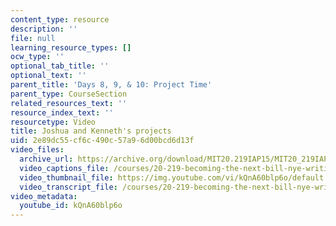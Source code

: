 ```yaml
---
content_type: resource
description: ''
file: null
learning_resource_types: []
ocw_type: ''
optional_tab_title: ''
optional_text: ''
parent_title: 'Days 8, 9, & 10: Project Time'
parent_type: CourseSection
related_resources_text: ''
resource_index_text: ''
resourcetype: Video
title: Joshua and Kenneth's projects
uid: 2e89dc55-cf6c-490c-57a9-6d00bcd6d13f
video_files:
  archive_url: https://archive.org/download/MIT20.219IAP15/MIT20_219IAP15_D10P2_300k.mp4
  video_captions_file: /courses/20-219-becoming-the-next-bill-nye-writing-and-hosting-the-educational-show-january-iap-2015/339d2bb71cd45d8da5a3e80238f58352_kQnA60blp6o.vtt
  video_thumbnail_file: https://img.youtube.com/vi/kQnA60blp6o/default.jpg
  video_transcript_file: /courses/20-219-becoming-the-next-bill-nye-writing-and-hosting-the-educational-show-january-iap-2015/b68cfc518d5993f76aa2dcfb139d310d_kQnA60blp6o.pdf
video_metadata:
  youtube_id: kQnA60blp6o
---
```

